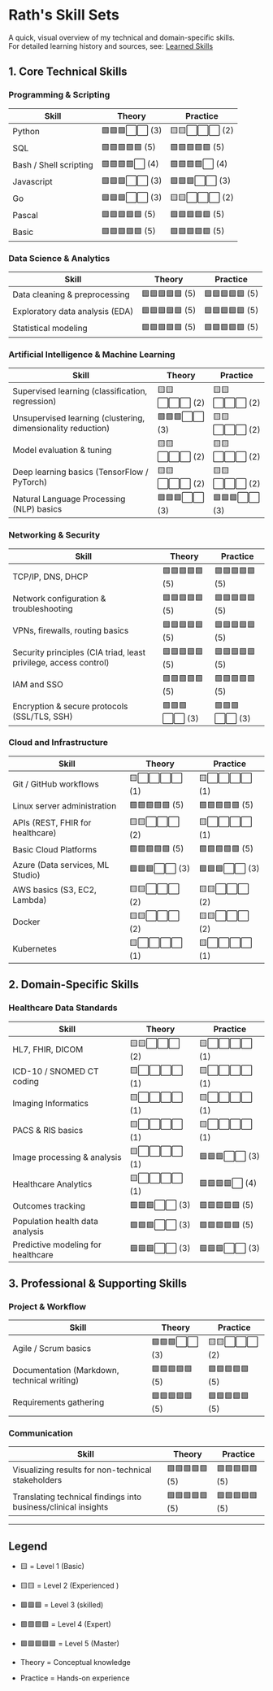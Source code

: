 # Rath's Skill Sets
A quick, visual overview of my technical and domain-specific skills.  
For detailed learning history and sources, see: [Learned Skills](https://github.com/rathwjj/learned-skills)

## 1. Core Technical Skills

### Programming & Scripting
| Skill                | Theory                | Practice              |
|----------------------|-----------------------|-----------------------|
| Python               | 🟩🟩🟩⬜⬜ (3)           | 🟨🟨⬜⬜⬜ (2)           |
| SQL                  | 🟩🟩🟩🟩🟩 (5)           | 🟩🟩🟩🟩🟩 (5)           |
| Bash / Shell scripting| 🟩🟩🟩🟩⬜ (4)           | 🟩🟩🟩🟩⬜ (4)           |
| Javascript           | 🟩🟩🟩⬜⬜ (3)           | 🟩🟩🟩⬜⬜ (3)           |
| Go                   | 🟩🟩🟩⬜⬜ (3)           | 🟨🟨⬜⬜⬜ (2)           |
| Pascal               | 🟩🟩🟩🟩🟩 (5)           | 🟩🟩🟩🟩🟩 (5)           |
| Basic                | 🟩🟩🟩🟩🟩 (5)           | 🟩🟩🟩🟩🟩 (5)           |

### Data Science & Analytics
| Skill                       | Theory                | Practice              |
|-----------------------------|-----------------------|-----------------------|
| Data cleaning & preprocessing| 🟩🟩🟩🟩🟩 (5)           | 🟩🟩🟩🟩🟩 (5)           |
| Exploratory data analysis (EDA)| 🟩🟩🟩🟩🟩 (5)         | 🟩🟩🟩🟩🟩 (5)           |
| Statistical modeling         | 🟩🟩🟩🟩🟩 (5)           | 🟩🟩🟩🟩🟩 (5)           |

### Artificial Intelligence & Machine Learning
| Skill                                  | Theory                | Practice              |
|----------------------------------------|-----------------------|-----------------------|
| Supervised learning (classification, regression) | 🟨🟨⬜⬜⬜ (2)    | 🟨🟨⬜⬜⬜ (2)           |
| Unsupervised learning (clustering, dimensionality reduction) | 🟩🟩🟩⬜⬜ (3) | 🟨🟨⬜⬜⬜ (2)           |
| Model evaluation & tuning              | 🟨🟨⬜⬜⬜ (2)           | 🟨🟨⬜⬜⬜ (2)           |
| Deep learning basics (TensorFlow / PyTorch) | 🟨🟨⬜⬜⬜ (2)       | 🟨🟨⬜⬜⬜ (2)           |
| Natural Language Processing (NLP) basics | 🟩🟩🟩⬜⬜ (3)         | 🟩🟩🟩⬜⬜ (3)           |

### Networking & Security
| Skill                                  | Theory                | Practice              |
|----------------------------------------|-----------------------|-----------------------|
| TCP/IP, DNS, DHCP                      | 🟩🟩🟩🟩🟩 (5)           | 🟩🟩🟩🟩🟩 (5)           |
| Network configuration & troubleshooting | 🟩🟩🟩🟩🟩 (5)         | 🟩🟩🟩🟩🟩 (5)           |
| VPNs, firewalls, routing basics        | 🟩🟩🟩🟩🟩 (5)           | 🟩🟩🟩🟩🟩 (5)           |
| Security principles (CIA triad, least privilege, access control) | 🟩🟩🟩🟩🟩 (5) | 🟩🟩🟩🟩🟩 (5)           |
| IAM and SSO                           | 🟩🟩🟩🟩🟩 (5)           | 🟩🟩🟩🟩🟩 (5)           |
| Encryption & secure protocols (SSL/TLS, SSH) | 🟩🟩🟩⬜⬜ (3)       | 🟩🟩🟩⬜⬜ (3)           |

### Cloud and Infrastructure
| Skill                                  | Theory                | Practice              |
|----------------------------------------|-----------------------|-----------------------|
| Git / GitHub workflows                 | 🟨⬜⬜⬜⬜ (1)           | 🟨⬜⬜⬜⬜ (1)           |
| Linux server administration            | 🟩🟩🟩🟩🟩 (5)           | 🟩🟩🟩🟩🟩 (5)           |
| APIs (REST, FHIR for healthcare)       | 🟨🟨⬜⬜⬜ (2)           | 🟨⬜⬜⬜⬜ (1)           |
| Basic Cloud Platforms                   | 🟩🟩🟩🟩🟩 (5)           | 🟩🟩🟩🟩🟩 (5)           |
| Azure (Data services, ML Studio)       | 🟩🟩🟩⬜⬜ (3)           | 🟩🟩🟩⬜⬜ (3)           |
| AWS basics (S3, EC2, Lambda)           | 🟨🟨⬜⬜⬜ (2)           | 🟨🟨⬜⬜⬜ (2)           |
| Docker                                | 🟨🟨⬜⬜⬜ (2)           | 🟨🟨⬜⬜⬜ (2)           |
| Kubernetes                            | 🟨⬜⬜⬜⬜ (1)           | 🟨⬜⬜⬜⬜ (1)           |

## 2. Domain-Specific Skills

### Healthcare Data Standards
| Skill                                  | Theory                | Practice              |
|----------------------------------------|-----------------------|-----------------------|
| HL7, FHIR, DICOM                      | 🟨🟨⬜⬜⬜ (2)           | 🟨⬜⬜⬜⬜ (1)           |
| ICD-10 / SNOMED CT coding             | 🟨⬜⬜⬜⬜ (1)           | 🟨⬜⬜⬜⬜ (1)           |
| Imaging Informatics                   | 🟨⬜⬜⬜⬜ (1)           | 🟨⬜⬜⬜⬜ (1)           |
| PACS & RIS basics                    | 🟨⬜⬜⬜⬜ (1)           | 🟨⬜⬜⬜⬜ (1)           |
| Image processing & analysis          | 🟨⬜⬜⬜⬜ (1)           | 🟩🟩🟩⬜⬜ (3)           |
| Healthcare Analytics                 | 🟨⬜⬜⬜⬜ (1)           | 🟩🟩🟩🟩⬜ (4)           |
| Outcomes tracking                   | 🟩🟩🟩⬜⬜ (3)           | 🟩🟩🟩🟩🟩 (5)           |
| Population health data analysis     | 🟩🟩🟩⬜⬜ (3)           | 🟩🟩🟩🟩🟩 (5)           |
| Predictive modeling for healthcare  | 🟩🟩🟩⬜⬜ (3)           | 🟩🟩🟩⬜⬜ (3)           |

## 3. Professional & Supporting Skills

### Project & Workflow
| Skill                                  | Theory                | Practice              |
|----------------------------------------|-----------------------|-----------------------|
| Agile / Scrum basics                  | 🟩🟩🟩⬜⬜ (3)           | 🟨🟨⬜⬜⬜ (2)           |
| Documentation (Markdown, technical writing) | 🟩🟩🟩🟩🟩 (5)    | 🟩🟩🟩🟩🟩 (5)           |
| Requirements gathering               | 🟩🟩🟩🟩🟩 (5)           | 🟩🟩🟩🟩🟩 (5)           |

### Communication
| Skill                                  | Theory                | Practice              |
|----------------------------------------|-----------------------|-----------------------|
| Visualizing results for non-technical stakeholders | 🟩🟩🟩🟩🟩 (5)   | 🟩🟩🟩🟩🟩 (5)           |
| Translating technical findings into business/clinical insights | 🟩🟩🟩🟩🟩 (5) | 🟩🟩🟩🟩🟩 (5)           |

---

##  Legend
- 🟨 = Level 1 (Basic)  
- 🟨🟨 = Level 2 (Experienced )  
- 🟩🟩🟩 = Level 3 (skilled)  
- 🟩🟩🟩🟩 = Level 4 (Expert)  
- 🟩🟩🟩🟩🟩 = Level 5 (Master)  
   
- Theory = Conceptual knowledge  
- Practice = Hands-on experience  
